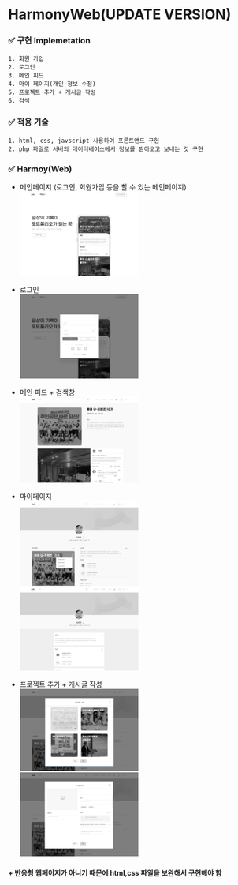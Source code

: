 HarmonyWeb(UPDATE VERSION)
=========================

### ✅ 구현 Implemetation
    1. 회원 가입 
    2. 로그인
    3. 메인 피드
    4. 마이 페이지(개인 정보 수정)
    5. 프로젝트 추가 + 게시글 작성
    6. 검색 
    
### ✅ 적용 기술
    1. html, css, javscript 사용하여 프론트앤드 구현
    2. php 파일로 서버의 데이터베이스에서 정보를 받아오고 보내는 것 구현

### ✅ Harmoy(Web)
* 메인페이지 (로그인, 회원가입 등을 할 수 있는 메인페이지)</br>
<img src="/assets/image/main.png" width="50%" height="30%" alt="mainpage"></img></br>

* 로그인 </br>
<img src="/assets/image/login.png" width="50%" height="30%" alt="login"></img></br>

* 메인 피드 + 검색창</br>
<img src="/assets/image/mainfeed.png" width="50%" height="30%" alt="mainfeed"></img></br>

* 마이페이지</br>
<img src="/assets/image/mypage.png" width="50%" height="30%" alt="mypage"></img></br>
<img src="/assets/image/mypage2.png" width="50%" height="30%" alt="mypage"></img></br>

* 프로젝트 추가 + 게시글 작성</br>
<img src="/assets/image/project.png" width="50%" height="30%" alt="project"></img></br>
<img src="/assets/image/write.png" width="50%" height="30%" alt="write"></img></br>

#### + 반응형 웹페이지가 아니기 때문에 html,css 파일을 보완해서 구현해야 함 
